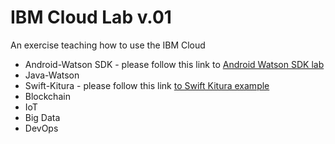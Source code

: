 # IBM Cloud Lab v.01
An exercise teaching how to use the IBM Cloud

- Android-Watson SDK - please follow this link to [Android Watson SDK lab](https://github.com/blumareks/2016androidwebcast)
- Java-Watson  
- Swift-Kitura - please follow this link [to Swift Kitura example](https://github.com/blumareks/next-killer-app-swift)
- Blockchain
- IoT
- Big Data
- DevOps
